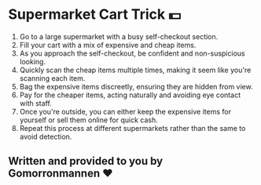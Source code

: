 # Supermarket Cart Trick 💵

1. Go to a large supermarket with a busy self-checkout section.
2. Fill your cart with a mix of expensive and cheap items.
3. As you approach the self-checkout, be confident and non-suspicious looking.
4. Quickly scan the cheap items multiple times, making it seem like you're scanning each item.
5. Bag the expensive items discreetly, ensuring they are hidden from view.
6. Pay for the cheaper items, acting naturally and avoiding eye contact with staff.
7. Once you're outside, you can either keep the expensive items for yourself or sell them online for quick cash.
8. Repeat this process at different supermarkets rather than the same to avoid detection.

## Written and provided to you by **Gomorronmannen** ❤️

